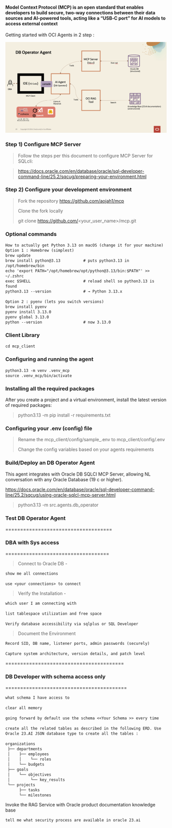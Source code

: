 #### Model Context Protocol (MCP) is an open standard that enables developers to build secure, two‑way connections between their data sources and AI-powered tools, acting like a “USB‑C port” for AI models to access external context

Getting started with OCI Agents in 2 step :

![db_operator.png](mcp_client/images/db_operator.png)

### Step 1) Configure MCP Server
> Follow the steps per this document to configure MCP Server for SQLcli: 

> https://docs.oracle.com/en/database/oracle/sql-developer-command-line/25.2/sqcug/preparing-your-environment.html

### Step 2) Configure your development environment
> Fork the repository
> https://github.com/aojah1/mcp
> 
> Clone the fork locally
> 
> git clone https://github.com/<your_user_name>/mcp.git

### Optional commands
    How to actually get Python 3.13 on macOS (change it for your machine)
    Option 1 : Homebrew (simplest)
    brew update
    brew install python@3.13          # puts python3.13 in /opt/homebrew/bin
    echo 'export PATH="/opt/homebrew/opt/python@3.13/bin:$PATH"' >> ~/.zshrc
    exec $SHELL                       # reload shell so python3.13 is found
    python3.13 --version              # → Python 3.13.x
    
    Option 2 : pyenv (lets you switch versions)
    brew install pyenv
    pyenv install 3.13.0
    pyenv global 3.13.0
    python --version                  # now 3.13.0

### Client Library
    cd mcp_client

### Configuring and running the agent
    python3.13 -m venv .venv_mcp
    source .venv_mcp/bin/activate

### Installing all the required packages

After you create a project and a virtual environment, install the latest version of required packages:
> python3.13 -m pip install -r requirements.txt

### Configuring your .env (config) file
> Rename the mcp_client/config/sample_.env to mcp_client/config/.env
> 
> Change the config variables based on your agents requirements

### Build/Deploy an DB Operator Agent
This agent integrates with Oracle DB SQLCl MCP Server, allowing NL conversation with any Oracle Database (19 c or higher).

https://docs.oracle.com/en/database/oracle/sql-developer-command-line/25.2/sqcug/using-oracle-sqlcl-mcp-server.html
> python3.13 -m src.agents.db_operator
> 
### Test DB Operator Agent

====================================

### DBA with Sys access
===================================

> Connect to Oracle DB -

    show me all connections

    use <your connections> to connect

> Verify the Installation - 

    which user I am connecting with 

    list tablespace utilization and free space

    Verify database accessibility via sqlplus or SQL Developer

> Document the Environment

    Record SID, DB name, listener ports, admin passwords (securely)

    Capture system architecture, version details, and patch level

========================================

### DB Developer with schema access only
=========================================

    what schema I have access to 

    clear all memory

    going forward by default use the schema <<Your Schema >> every time

    create all the related tables as described in the following ERD. Use Oracle 23.AI JSON database type to create all the tables : 

    organizations
     ├── departments
     │    ├── employees
     │    │    └── roles
     │    └── budgets
     ├── goals
     │    └── objectives
     │         └── key_results
     └── projects
          ├── tasks
          └── milestones

Invoke the RAG Service with Oracle product documentation knowledge base

    tell me what security process are available in oracle 23.ai